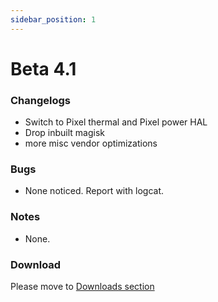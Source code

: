 ```yaml
---
sidebar_position: 1
---
```


# Beta 4.1 #

### Changelogs ###
- Switch to Pixel thermal and Pixel power HAL
- Drop inbuilt magisk
- more misc vendor optimizations

### Bugs ###
- None noticed. Report with logcat.

### Notes ###
- None.

### Download ###

Please move to [Downloads section](../../download/miatoll/fourpointone)
